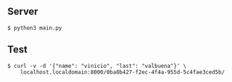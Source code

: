 ## Server
~~~
$ python3 main.py
~~~

## Test
~~~
$ curl -v -d '{"name": "vinicio", "last": "valbuena"}' \
	localhost.localdomain:8000/0ba8b427-f2ec-4f4a-955d-5c4fae3ced5b/
~~~
